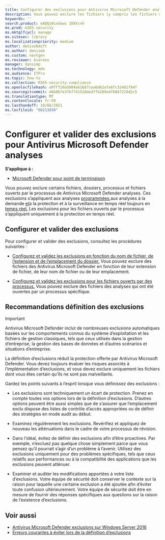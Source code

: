 ```yaml
---
title: Configurer des exclusions pour Antivirus Microsoft Defender analyses
description: Vous pouvez exclure les fichiers (y compris les fichiers modifiés par des processus spécifiés) et les dossiers d’être analysés par Antivirus Microsoft Defender. Validez vos exclusions avec PowerShell.
keywords: ''
search.product: eADQiWindows 10XVcnh
ms.prod: m365-security
ms.mktglfcycl: manage
ms.sitesec: library
ms.localizationpriority: medium
author: denisebmsft
ms.author: deniseb
ms.custom: nextgen
ms.reviewer: ksarens
manager: dansimp
ms.technology: mde
ms.audience: ITPro
ms.topic: how-to
ms.collection: M365-security-compliance
ms.openlocfilehash: e97f720a5004a61687cea6d62afe6fc32481f94f
ms.sourcegitcommit: d4b867e37bf741528ded7fb289e4f6847228d2c5
ms.translationtype: MT
ms.contentlocale: fr-FR
ms.lasthandoff: 10/06/2021
ms.locfileid: "60213830"
---
```

# <a name="configure-and-validate-exclusions-for-microsoft-defender-antivirus-scans"></a>Configurer et valider des exclusions pour Antivirus Microsoft Defender analyses

**S’applique à :**

- [Microsoft Defender pour point de terminaison](/microsoft-365/security/defender-endpoint/)

Vous pouvez exclure certains fichiers, dossiers, processus et fichiers ouverts par le processus de Antivirus Microsoft Defender analyses. Ces exclusions s’appliquent aux analyses [programmées,](scheduled-catch-up-scans-microsoft-defender-antivirus.md)aux analyses à la demande [et](run-scan-microsoft-defender-antivirus.md)à la protection et à la surveillance en temps réel toujours en [temps réel.](configure-real-time-protection-microsoft-defender-antivirus.md) Les exclusions pour les fichiers ouverts par le processus s’appliquent uniquement à la protection en temps réel.

## <a name="configure-and-validate-exclusions"></a>Configurer et valider des exclusions

Pour configurer et valider des exclusions, consultez les procédures suivantes :

- [Configurez et validez les exclusions en fonction du nom de fichier, de l’extension et de l’emplacement du dossier.](configure-extension-file-exclusions-microsoft-defender-antivirus.md) Vous pouvez exclure des fichiers des Antivirus Microsoft Defender en fonction de leur extension de fichier, de leur nom de fichier ou de leur emplacement.

- [Configurez et validez les exclusions pour les fichiers ouverts par des processus.](configure-process-opened-file-exclusions-microsoft-defender-antivirus.md) Vous pouvez exclure des fichiers des analyses qui ont été ouvertes par un processus spécifique.

## <a name="recommendations-for-defining-exclusions"></a>Recommandations définition des exclusions

> [!IMPORTANT]
> Antivirus Microsoft Defender inclut de nombreuses exclusions automatiques basées sur les comportements connus du système d’exploitation et les fichiers de gestion classiques, tels que ceux utilisés dans la gestion d’entreprise, la gestion des bases de données et d’autres scénarios et situations d’entreprise.
>
> La définition d’exclusions réduit la protection offerte par Antivirus Microsoft Defender. Vous devez toujours évaluer les risques associés à l’implémentation d’exclusions, et vous devez exclure uniquement les fichiers dont vous êtes certain qu’ils ne sont pas malveillants.

Gardez les points suivants à l’esprit lorsque vous définissez des exclusions :

- Les exclusions sont techniquement un écart de protection. Prenez en compte toutes vos options lors de la définition d’exclusions. D’autres options peuvent être aussi simples que de s’assurer que l’emplacement exclu dispose des listes de contrôle d’accès appropriées ou de définir des stratégies en mode audit au début.

- Examinez régulièrement les exclusions. Revérifiez et appliquez de nouveau les atténuations dans le cadre de votre processus de révision.

- Dans l’idéal, évitez de définir des exclusions afin d’être proactives. Par exemple, n’excluez pas quelque chose simplement parce que vous pensez qu’il pourrait s’agir d’un problème à l’avenir. Utilisez des exclusions uniquement pour des problèmes spécifiques, tels que ceux relatifs aux performances ou à la compatibilité des applications que les exclusions peuvent atténuer.

- Examiner et auditer les modifications apportées à votre liste d’exclusions. Votre équipe de sécurité doit conserver le contexte sur la raison pour laquelle une certaine exclusion a été ajoutée afin d’éviter toute confusion ultérieurement. Votre équipe de sécurité doit être en mesure de fournir des réponses spécifiques aux questions sur la raison de l’existence d’exclusions.

## <a name="see-also"></a>Voir aussi

- [Antivirus Microsoft Defender exclusions sur Windows Server 2016](configure-server-exclusions-microsoft-defender-antivirus.md)
- [Erreurs courantes à éviter lors de la définition d’exclusions](common-exclusion-mistakes-microsoft-defender-antivirus.md)
